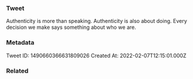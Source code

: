 ### Tweet
Authenticity is more than speaking.
Authenticity is also about doing.
Every decision we make says something about who we are.

### Metadata
Tweet ID: 1490660366631809026
Created At: 2022-02-07T12:15:01.000Z

### Related

